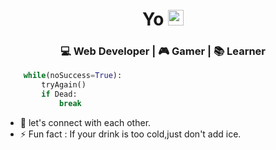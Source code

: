 <div align="center">
  <h1> Yo <img src="https://media.tenor.com/KxSiaeWUXXAAAAAi/raised-hand-people.gif" width="25px"></h1>
</div>
 
<div align="center" style>
    <h3> 💻 Web Developer | 🎮 Gamer | 📚 Learner </h3> 
</div>

```python
    while(noSuccess=True):
        tryAgain()
        if Dead:
            break
```




- 🤝 let's connect with each other.
- ⚡ Fun fact : If your drink is too cold,just don't add ice.
